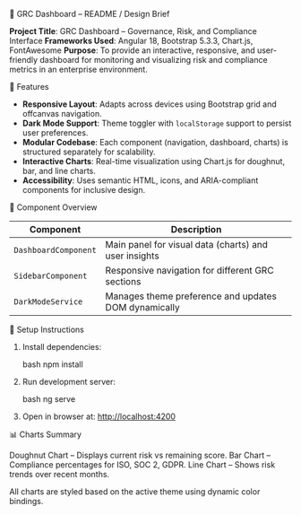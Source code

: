 📘 GRC Dashboard – README / Design Brief

**Project Title**: GRC Dashboard – Governance, Risk, and Compliance Interface
**Frameworks Used**: Angular 18, Bootstrap 5.3.3, Chart.js, FontAwesome
**Purpose**: To provide an interactive, responsive, and user-friendly dashboard for monitoring and visualizing risk and compliance metrics in an enterprise environment.

🔧 Features

* **Responsive Layout**: Adapts across devices using Bootstrap grid and offcanvas navigation.
* **Dark Mode Support**: Theme toggler with `localStorage` support to persist user preferences.
* **Modular Codebase**: Each component (navigation, dashboard, charts) is structured separately for scalability.
* **Interactive Charts**: Real-time visualization using Chart.js for doughnut, bar, and line charts.
* **Accessibility**: Uses semantic HTML, icons, and ARIA-compliant components for inclusive design.

🧩 Component Overview

| Component            | Description                                           |
| -------------------- | ----------------------------------------------------- |
| `DashboardComponent` | Main panel for visual data (charts) and user insights |
| `SidebarComponent`   | Responsive navigation for different GRC sections      |
| `DarkModeService`    | Manages theme preference and updates DOM dynamically  |


🚀 Setup Instructions

1. Install dependencies:

   bash
   npm install
   

2. Run development server:

   bash
   ng serve
   

3. Open in browser at:
   [http://localhost:4200](http://localhost:4200)


📊 Charts Summary

Doughnut Chart – Displays current risk vs remaining score.
Bar Chart – Compliance percentages for ISO, SOC 2, GDPR.
Line Chart – Shows risk trends over recent months.

All charts are styled based on the active theme using dynamic color bindings.
